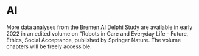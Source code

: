 # AI

More data analyses from the Bremen AI Delphi Study are available in early 2022 in an edited volume on "Robots in Care and Everyday Life - Future, Ethics, Social Acceptance, published by Springer Nature. The volume chapters will be freely accessible.   
